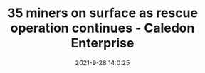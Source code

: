 ---
"title": "35 miners on surface as rescue operation continues - Caledon Enterprise"
"date": "2021-9-28 14:0:25"
"feed_name": "GOOGLENEWSMINING"
"feed_website": "https://news.google.com/search?q=mining%2Bincident&hl=en-US&gl=US&ceid=US:en"
"feed_rss": "https://news.google.com/rss/search?q=mining%2Bincident&hl=en-US&gl=US&ceid=US:en"
"link": "https://www.caledonenterprise.com/news-story/10486606-27-miners-on-surface-as-rescue-operation-continues/"
"source": "{'href': 'https://www.caledonenterprise.com', 'title': 'Caledon Enterprise'}"
"file": "_posts/2021-1-1-1b2d1aee2b8340056627ae3fe1b8dc3781160847.md"
"accident": "0"
"drilling": "0"
"dead": "0"
"injured": "0"
"arrested": "0"
"where": "unknown site"
"causes": "unknown"
"place": "unknown place"
---